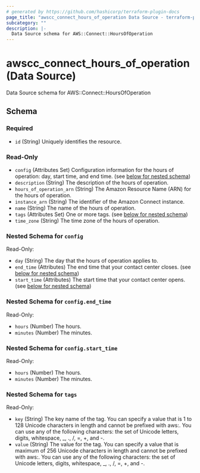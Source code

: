 ```yaml
---
# generated by https://github.com/hashicorp/terraform-plugin-docs
page_title: "awscc_connect_hours_of_operation Data Source - terraform-provider-awscc"
subcategory: ""
description: |-
  Data Source schema for AWS::Connect::HoursOfOperation
---
```


# awscc_connect_hours_of_operation (Data Source)

Data Source schema for AWS::Connect::HoursOfOperation



<!-- schema generated by tfplugindocs -->
## Schema

### Required

- `id` (String) Uniquely identifies the resource.

### Read-Only

- `config` (Attributes Set) Configuration information for the hours of operation: day, start time, and end time. (see [below for nested schema](#nestedatt--config))
- `description` (String) The description of the hours of operation.
- `hours_of_operation_arn` (String) The Amazon Resource Name (ARN) for the hours of operation.
- `instance_arn` (String) The identifier of the Amazon Connect instance.
- `name` (String) The name of the hours of operation.
- `tags` (Attributes Set) One or more tags. (see [below for nested schema](#nestedatt--tags))
- `time_zone` (String) The time zone of the hours of operation.

<a id="nestedatt--config"></a>
### Nested Schema for `config`

Read-Only:

- `day` (String) The day that the hours of operation applies to.
- `end_time` (Attributes) The end time that your contact center closes. (see [below for nested schema](#nestedatt--config--end_time))
- `start_time` (Attributes) The start time that your contact center opens. (see [below for nested schema](#nestedatt--config--start_time))

<a id="nestedatt--config--end_time"></a>
### Nested Schema for `config.end_time`

Read-Only:

- `hours` (Number) The hours.
- `minutes` (Number) The minutes.


<a id="nestedatt--config--start_time"></a>
### Nested Schema for `config.start_time`

Read-Only:

- `hours` (Number) The hours.
- `minutes` (Number) The minutes.



<a id="nestedatt--tags"></a>
### Nested Schema for `tags`

Read-Only:

- `key` (String) The key name of the tag. You can specify a value that is 1 to 128 Unicode characters in length and cannot be prefixed with aws:. You can use any of the following characters: the set of Unicode letters, digits, whitespace, _, ., /, =, +, and -.
- `value` (String) The value for the tag. You can specify a value that is maximum of 256 Unicode characters in length and cannot be prefixed with aws:. You can use any of the following characters: the set of Unicode letters, digits, whitespace, _, ., /, =, +, and -.


